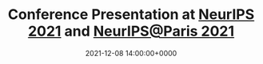---
layout: page
title: Conference Presentation at <a href="https://neurips.cc/Conferences/2021">NeurIPS 2021</a> and <a href="https://neurips2021paris.github.io">NeurIPS@Paris 2021</a>
date: 2021-12-08 14:00:00+0000
description: "Learning Dynamical Systems that Generalize Across Environments"
video: https://slideslive.com/38967049
---